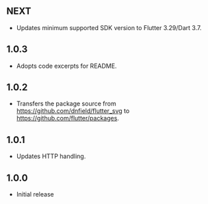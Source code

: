 ## NEXT

* Updates minimum supported SDK version to Flutter 3.29/Dart 3.7.

## 1.0.3

* Adopts code excerpts for README.

## 1.0.2

* Transfers the package source from https://github.com/dnfield/flutter_svg
  to https://github.com/flutter/packages.

## 1.0.1

- Updates HTTP handling.

## 1.0.0

- Initial release
